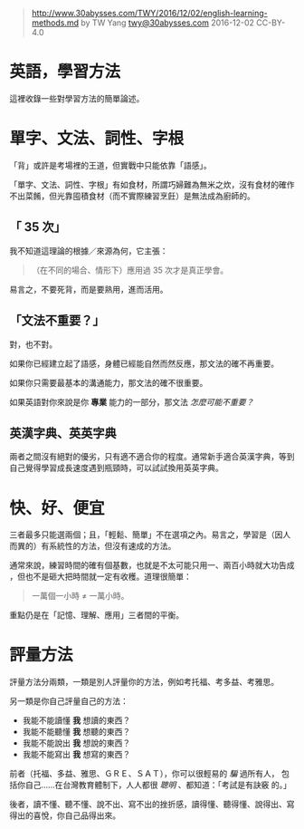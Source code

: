 > http://www.30abysses.com/TWY/2016/12/02/english-learning-methods.md
> by TW Yang <twy@30abysses.com> 2016-12-02 CC-BY-4.0

# 英語，學習方法

這裡收錄一些對學習方法的簡單論述。


# 單字、文法、詞性、字根

「背」或許是考場裡的王道，但實戰中只能依靠「語感」。

「單字、文法、詞性、字根」有如食材，所謂巧婦難為無米之炊，沒有食材的確作
不出菜餚，但光靠囤積食材（而不實際練習烹飪）是無法成為廚師的。


##  「 35 次」

我不知道這理論的根據／來源為何，它主張：

> （在不同的場合、情形下）應用過 35 次才是真正學會。

易言之，不要死背，而是要熟用，進而活用。


##  「文法不重要？」

對，也不對。

如果你已經建立起了語感，身體已經能自然而然反應，那文法的確不再重要。

如果你只需要最基本的溝通能力，那文法的確不很重要。

如果英語對你來說是你 **專業** 能力的一部分，那文法 *怎麼可能不重要？*



##  英漢字典、英英字典

兩者之間沒有絕對的優劣，只有適不適合你的程度。通常新手適合英漢字典，等到
自己覺得學習成長速度遇到瓶頸時，可以試試換用英英字典。



# 快、好、便宜

三者最多只能選兩個；且，「輕鬆、簡單」不在選項之內。易言之，學習是（因人
而異的）有系統性的方法，但沒有速成的方法。

通常來說，練習時間的確有個基數，也就是不太可能只用一、兩百小時就大功告成
，但也不是砸大把時間就一定有收穫。道理很簡單：

> 一萬個一小時  ≠  一萬小時。

重點仍是在「記憶、理解、應用」三者間的平衡。





# 評量方法

評量方法分兩類，一類是別人評量你的方法，例如考托福、考多益、考雅思。

另一類是你自己評量自己的方法：

* 我能不能讀懂 **我** 想讀的東西？
* 我能不能聽懂 **我** 想聽的東西？
* 我能不能說出 **我** 想說的東西？
* 我能不能寫出 **我** 想寫的東西？

前者（托福、多益、雅思、ＧＲＥ、ＳＡＴ），你可以很輕易的 *騙* 過所有人，
包括你自己……在台灣教育體制下，人人都很 *聰明* 、都知道：「考試是有訣竅
的。」

後者，讀不懂、聽不懂、說不出、寫不出的挫折感，讀得懂、聽得懂、說得出、寫
得出的喜悅，你自己品得出來。
